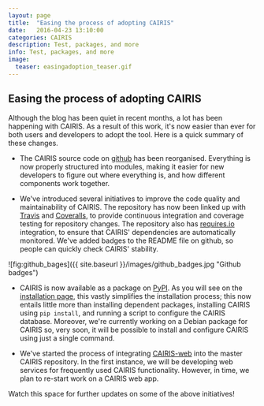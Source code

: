 ```yaml
---
layout: page
title:  "Easing the process of adopting CAIRIS"
date:   2016-04-23 13:10:00
categories: CAIRIS
description: Test, packages, and more
info: Test, packages, and more
image:
  teaser: easingadoption_teaser.gif
---
```


## Easing the process of adopting CAIRIS ##

Although the blog has been quiet in recent months, a lot has been happening with CAIRIS.  As a result of this work, it's now easier than ever for both users and developers to adopt the tool.  Here is a quick summary of these changes.

* The CAIRIS source code on [github](https://github.com/failys/cairis) has been reorganised.  Everything is now properly structured into modules, making it easier for new developers to figure out where everything is, and how different components work together.

* We've introduced several initiatives to improve the code quality and maintainability of CAIRIS.  The repository has now been linked up with [Travis](https://travis-ci.org/failys/cairis) and [Coveralls](https://coveralls.io/github/failys/cairis?branch=master), to provide continuous integration and coverage testing for repository changes.  The repository also has [requires.io](https://requires.io/github/failys/cairis/requirements/?branch=master) integration, to ensure that CAIRIS' dependencies are automatically monitored.  We've added badges to the README file on github, so people can quickly check CAIRIS' stability.

![fig:github_bages]({{ site.baseurl }}/images/github_badges.jpg "Github badges")

* CAIRIS is now available as a package on [PyPI](https://pypi.python.org/pypi/cairis).  As you will see on the [installation page](http://cairis.org/install/), this vastly simplifies the installation process; this now entails little more than installing dependent packages, installing CAIRIS using `pip install`, and running a script to configure the CAIRIS database.  Moreover, we're currently working on a Debian package for CAIRIS so, very soon, it will be possible to install and configure CAIRIS using just a single command.

* We've started the process of integrating [CAIRIS-web](https://github.com/RobinQuetin/CAIRIS-web) into the master CAIRIS repository.  In the first instance, we will be developing web services for frequently used CAIRIS functionality.  However, in time, we plan to re-start work on a CAIRIS web app.

Watch this space for further updates on some of the above initiatives!
